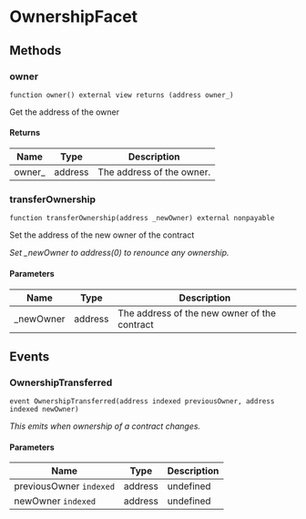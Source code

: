 # OwnershipFacet









## Methods

### owner

```solidity
function owner() external view returns (address owner_)
```

Get the address of the owner




#### Returns

| Name | Type | Description |
|---|---|---|
| owner_ | address | The address of the owner. |

### transferOwnership

```solidity
function transferOwnership(address _newOwner) external nonpayable
```

Set the address of the new owner of the contract

*Set _newOwner to address(0) to renounce any ownership.*

#### Parameters

| Name | Type | Description |
|---|---|---|
| _newOwner | address | The address of the new owner of the contract |



## Events

### OwnershipTransferred

```solidity
event OwnershipTransferred(address indexed previousOwner, address indexed newOwner)
```



*This emits when ownership of a contract changes.*

#### Parameters

| Name | Type | Description |
|---|---|---|
| previousOwner `indexed` | address | undefined |
| newOwner `indexed` | address | undefined |



